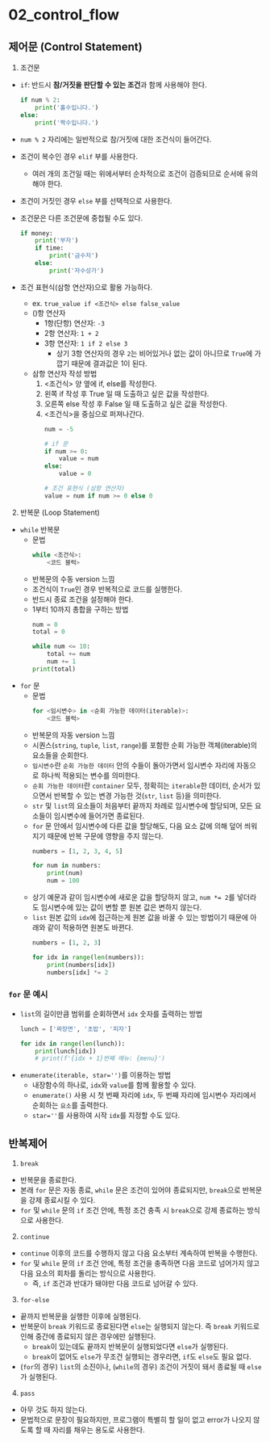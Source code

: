 # 02_control_flow

## 제어문 (Control Statement)
1. 조건문
- `if`: 반드시 **참/거짓을 판단할 수 있는 조건**과 함께 사용해야 한다.

    ```python
    if num % 2:
        print('홀수입니다.')
    else:
        print('짝수입니다.')
    ```
- `num % 2` 자리에는 일반적으로 참/거짓에 대한 조건식이 들어간다.
- 조건이 복수인 경우 `elif` 부를 사용한다.
  - 여러 개의 조건일 때는 위에서부터 순차적으로 조건이 검증되므로 순서에 유의해야 한다.
- 조건이 거짓인 경우 `else` 부를 선택적으로 사용한다.
- 조건문은 다른 조건문에 중첩될 수도 있다.
    ```python
    if money:
        print('부자')
        if time:
            print('금수저')
        else:
            print('자수성가')
    ```
- 조건 표현식(삼항 연산자)으로 활용 가능하다.
  - ex. `true_value if <조건식> else false_value`
  - ()항 연산자
    - 1항(단항) 연산자: `-3`
    - 2항 연산자: `1 + 2`
    - 3항 연산자: `1 if 2 else 3`
      - 상기 3항 연산자의 경우 `2`는 비어있거나 없는 값이 아니므로 `True`에 가깝기 때문에 결과값은 1이 된다.
  - 삼항 연산자 작성 방법
    1. <조건식> 양 옆에 if, else를 작성한다.
    2. 왼쪽 if 작성 후 True 일 때 도출하고 싶은 값을 작성한다.
    3. 오른쪽 else 작성 후 False 일 때 도출하고 싶은 값을 작성한다.
    4. <조건식>을 중심으로 퍼져나간다.
        ```python
        num = -5

        # if 문
        if num >= 0:
            value = num
        else:
            value = 0

        # 조건 표현식 (삼항 연산자)
        value = num if num >= 0 else 0
        ```

2. 반복문 (Loop Statement)
- `while` 반복문
  - 문법
    ```python
    while <조건식>:
        <코드 블럭>
    ```
  - 반복문의 수동 version 느낌
  - 조건식이 `True`인 경우 반복적으로 코드를 실행한다.
  - 반드시 종료 조건을 설정해야 한다.
  - 1부터 10까지 총합을 구하는 방법
    ```python
    num = 0
    total = 0

    while num <= 10:
        total += num
        num += 1
    print(total)
    ```
- `for` 문
  - 문법
    ```python
    for <임시변수> in <순회 가능한 데이터(iterable)>:
        <코드 블럭>
    ```
  - 반복문의 자동 version 느낌
  - 시퀀스(`string`, `tuple`, `list`, `range`)를 포함한 순회 가능한 객체(iterable)의 요소들을 순회한다.
  - `임시변수`란 `순회 가능한 데이터` 안의 수들이 돌아가면서 임시변수 자리에 자동으로 하나씩 적용되는 변수를 의미한다.
  - `순회 가능한 데이터`란 `container` 모두, 정확히는 `iterable`한 데이터, 순서가 있으면서 반복할 수 있는 변경 가능한 것(`str`, `list` 등)을 의미한다.
  - `str` 및 `list`의 요소들이 처음부터 끝까지 차례로 임시변수에 할당되며, 모든 요소들이 임시변수에 들어가면 종료된다.
  - `for` 문 안에서 임시변수에 다른 값을 할당해도, 다음 요소 값에 의해 덮어 씌워지기 때문에 반복 구문에 영향을 주지 않는다.
    ```python
    numbers = [1, 2, 3, 4, 5]

    for num in numbers:
        print(num)
        num = 100
    ```
  - 상기 예문과 같이 임시변수에 새로운 값을 할당하지 않고, `num *= 2`를 넣더라도 임시변수에 있는 값이 변할 뿐 원본 값은 변하지 않는다.
  - `list` 원본 값의 `idx`에 접근하는게 원본 값을 바꿀 수 있는 방법이기 때문에 아래와 같이 적용하면 원본도 바뀐다.
    ```python
    numbers = [1, 2, 3]

    for idx in range(len(numbers)):
        print(numbers[idx])
        numbers[idx] *= 2
    ```
### `for` 문 예시
- `list`의 길이만큼 범위를 순회하면서 `idx` 숫자를 출력하는 방법
    ```python
    lunch = ['짜장면', '초밥', '피자']

    for idx in range(len(lunch)):
        print(lunch[idx])
        # print(f'{idx + 1}번째 메뉴: {menu}')
    ```
- `enumerate(iterable, star='')`를 이용하는 방법
  - 내장함수의 하나로, `idx`와 `value`를 함께 활용할 수 있다.
  - `enumerate()` 사용 시 첫 번째 자리에 `idx`, 두 번째 자리에 임시변수 자리에서 순회하는 `요소`를 출력한다.
  - `star=''`를 사용하여 시작 `idx`를 지정할 수도 있다.

## 반복제어
1. `break`
- 반복문을 종료한다.
- 본래 `for` 문은 자동 종료, `while` 문은 조건이 있어야 종료되지만, `break`으로 반복문을 강제 종료시킬 수 있다.
- `for` 및 `while` 문의 `if` 조건 안에, 특정 조건 충족 시 `break`으로 강제 종료하는 방식으로 사용한다.
2. `continue`
- `continue` 이후의 코드를 수행하지 않고 다음 요소부터 계속하여 반복을 수행한다.
- `for` 및 `while` 문의 `if` 조건 안에, 특정 조건을 충족하면 다음 코드로 넘어가지 않고 다음 요소의 회차를 돌리는 방식으로 사용한다.
  - 즉, `if` 조건과 반대가 돼야만 다음 코드로 넘어갈 수 있다.
3. `for-else`
- 끝까지 반복문을 실행한 이후에 실행된다.
- 반복문이 `break` 키워드로 종료된다면 `else`는 실행되지 않는다. 즉 `break` 키워드로 인해 중간에 종료되지 않은 경우에만 실행된다.
  - `break`이 있는데도 끝까지 반복문이 실행되었다면 `else`가 실행된다.
  - `break`이 없어도 `else`가 무조건 실행되는 경우라면, `if`도 `else`도 필요 없다.
- (`for`의 경우) `list`의 소진이나, (`while`의 경우) 조건이 거짓이 돼서 종료될 때 `else`가 실행된다.
4. `pass`
- 아무 것도 하지 않는다.
- 문법적으로 문장이 필요하지만, 프로그램이 특별히 할 일이 없고 error가 나오지 않도록 할 때 자리를 채우는 용도로 사용한다.